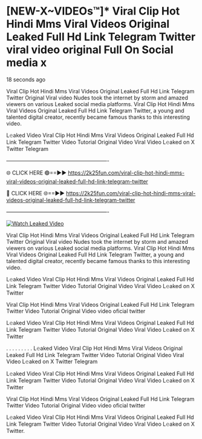 # [NEW-X~VIDEOs™]* Viral Clip Hot Hindi Mms Viral Videos Original Leaked Full Hd Link Telegram Twitter viral video original Full On Social media x

18 seconds ago

Viral Clip Hot Hindi Mms Viral Videos Original Leaked Full Hd Link Telegram Twitter Original Viral video Nudes took the internet by storm and amazed viewers on various Leaked social media platforms. Viral Clip Hot Hindi Mms Viral Videos Original Leaked Full Hd Link Telegram Twitter, a young and talented digital creator, recently became famous thanks to this interesting video.

L𝚎aked Video Viral Clip Hot Hindi Mms Viral Videos Original Leaked Full Hd Link Telegram Twitter Video Tutorial Original Video Viral Video L𝚎aked on X Twitter Telegram

———————————————————-

🌐 CLICK HERE 🟢==►► https://2k25fun.com/viral-clip-hot-hindi-mms-viral-videos-original-leaked-full-hd-link-telegram-twitter

🔴 CLICK HERE 🌐==►► https://2k25fun.com/viral-clip-hot-hindi-mms-viral-videos-original-leaked-full-hd-link-telegram-twitter

———————————————————-

[![Watch Leaked Video](https://miro.medium.com/v2/resize:fit:828/format:webp/1*cilzJN44JGOrTw9NJCrNHA.gif "Watch Leaked Video")](https://2k25fun.com/viral-clip-hot-hindi-mms-viral-videos-original-leaked-full-hd-link-telegram-twitter)

Viral Clip Hot Hindi Mms Viral Videos Original Leaked Full Hd Link Telegram Twitter Original Viral video Nudes took the internet by storm and amazed viewers on various Leaked social media platforms. Viral Clip Hot Hindi Mms Viral Videos Original Leaked Full Hd Link Telegram Twitter, a young and talented digital creator, recently became famous thanks to this interesting video.

L𝚎aked Video Viral Clip Hot Hindi Mms Viral Videos Original Leaked Full Hd Link Telegram Twitter Video Tutorial Original Video Viral Video L𝚎aked on X Twitter

Viral Clip Hot Hindi Mms Viral Videos Original Leaked Full Hd Link Telegram Twitter Video Tutorial Original Video video oficial twitter

L𝚎aked Video Viral Clip Hot Hindi Mms Viral Videos Original Leaked Full Hd Link Telegram Twitter Video Tutorial Original Video Viral Video L𝚎aked on X Twitter

. . . . . . . . . L𝚎aked Video Viral Clip Hot Hindi Mms Viral Videos Original Leaked Full Hd Link Telegram Twitter Video Tutorial Original Video Viral Video L𝚎aked on X Twitter Telegram

L𝚎aked Video Viral Clip Hot Hindi Mms Viral Videos Original Leaked Full Hd Link Telegram Twitter Video Tutorial Original Video Viral Video L𝚎aked on X Twitter

Viral Clip Hot Hindi Mms Viral Videos Original Leaked Full Hd Link Telegram Twitter Video Tutorial Original Video video oficial twitter

L𝚎aked Video Viral Clip Hot Hindi Mms Viral Videos Original Leaked Full Hd Link Telegram Twitter Video Tutorial Original Video Viral Video L𝚎aked on X Twitter.